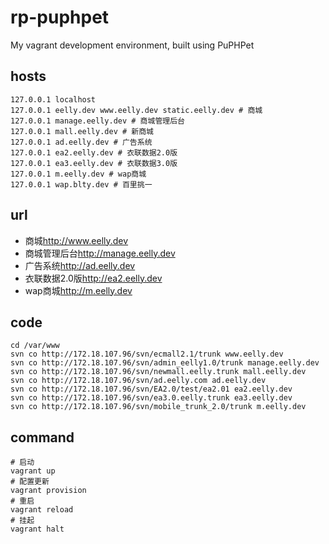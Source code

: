 # rp-puphpet
My vagrant development environment, built using PuPHPet

## hosts
```
127.0.0.1 localhost
127.0.0.1 eelly.dev www.eelly.dev static.eelly.dev # 商城
127.0.0.1 manage.eelly.dev # 商城管理后台
127.0.0.1 mall.eelly.dev # 新商城
127.0.0.1 ad.eelly.dev # 广告系统
127.0.0.1 ea2.eelly.dev # 衣联数据2.0版
127.0.0.1 ea3.eelly.dev # 衣联数据3.0版
127.0.0.1 m.eelly.dev # wap商城
127.0.0.1 wap.blty.dev # 百里挑一
```

## url

* 商城<http://www.eelly.dev>
* 商城管理后台<http://manage.eelly.dev>
* 广告系统<http://ad.eelly.dev>
* 衣联数据2.0版<http://ea2.eelly.dev>
* wap商城<http://m.eelly.dev>

## code
```
cd /var/www
svn co http://172.18.107.96/svn/ecmall2.1/trunk www.eelly.dev
svn co http://172.18.107.96/svn/admin_eelly1.0/trunk manage.eelly.dev
svn co http://172.18.107.96/svn/newmall.eelly.trunk mall.eelly.dev
svn co http://172.18.107.96/svn/ad.eelly.com ad.eelly.dev
svn co http://172.18.107.96/svn/EA2.0/test/ea2.01 ea2.eelly.dev
svn co http://172.18.107.96/svn/ea3.0.eelly.trunk ea3.eelly.dev
svn co http://172.18.107.96/svn/mobile_trunk_2.0/trunk m.eelly.dev
```

## command
```
# 启动
vagrant up
# 配置更新
vagrant provision
# 重启
vagrant reload
# 挂起
vagrant halt 
```
